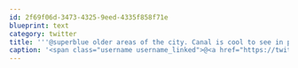 ```yaml
---
id: 2f69f06d-3473-4325-9eed-4335f858f71e
blueprint: text
category: twitter
title: '''@superblue older areas of the city. Canal is cool to see in person from the VC but after an hour its"myeah". Might be different on priv boat'
caption: '<span class="username username_linked">@<a href="https://twitter.com/superblue" title="Sarah (Blue) Lang">superblue</a></span> older areas of the city. Canal is cool to see in person from the VC but after an hour its"myeah". Might be different on priv boat'
---
```

